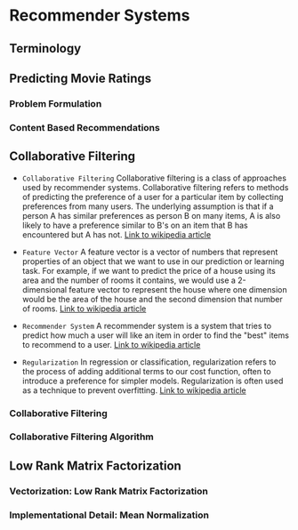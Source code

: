 # Recommender Systems
## Terminology


## Predicting Movie Ratings
### Problem Formulation
### Content Based Recommendations


## Collaborative Filtering
-   `Collaborative Filtering`
    Collaborative filtering is a class of approaches used by recommender systems.
    Collaborative filtering refers to methods of predicting the preference of a user for a particular item by collecting preferences from many users.
    The underlying assumption is that if a person A has similar preferences as person B on many items, A is also likely to have a preference similar to B's on an item that B has encountered but A has not.
    [Link to wikipedia article](https://en.wikipedia.org/wiki/Collaborative_filtering)

-   `Feature Vector`
    A feature vector is a vector of numbers that represent properties of an object that we want to use in our prediction or learning task.
    For example, if we want to predict the price of a house using its area and the number of rooms it contains, we would use a 2-dimensional feature vector to represent the house where one dimension would be the area of the house and the second dimension that number of rooms.
    [Link to wikipedia article](https://en.wikipedia.org/wiki/Feature_vector)

-   `Recommender System`
    A recommender system is a system that tries to predict how much a user will like an item in order to find the "best" items to recommend to a user.
    [Link to wikipedia article](https://en.wikipedia.org/wiki/Recommender_system)

-   `Regularization`
    In regression or classification, regularization refers to the process of adding additional terms to our cost function, often to introduce a preference for simpler models. Regularization is often used as a technique to prevent overfitting.
    [Link to wikipedia article](https://en.wikipedia.org/wiki/Regularization_(mathematics))

### Collaborative Filtering
### Collaborative Filtering Algorithm


## Low Rank Matrix Factorization
### Vectorization: Low Rank Matrix Factorization
### Implementational Detail: Mean Normalization
